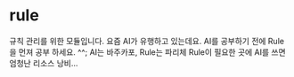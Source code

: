 # rule
규칙 관리를 위한 모듈입니다.
요즘 AI가 유행하고 있는데요. AI를 공부하기 전에 Rule을 먼져 공부 하세요. ^^;
AI는 바주카포, Rule는 파리체 Rule이 필요한 곳에 AI를 쓰면 엄청난 리소스 낭비...
